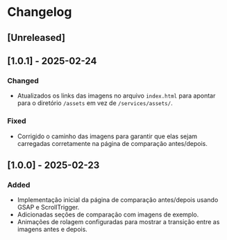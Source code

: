 # Changelog

## [Unreleased]

## [1.0.1] - 2025-02-24
### Changed
- Atualizados os links das imagens no arquivo `index.html` para apontar para o diretório `/assets` em vez de `/services/assets/`.

### Fixed
- Corrigido o caminho das imagens para garantir que elas sejam carregadas corretamente na página de comparação antes/depois.

## [1.0.0] - 2025-02-23
### Added
- Implementação inicial da página de comparação antes/depois usando GSAP e ScrollTrigger.
- Adicionadas seções de comparação com imagens de exemplo.
- Animações de rolagem configuradas para mostrar a transição entre as imagens antes e depois.
